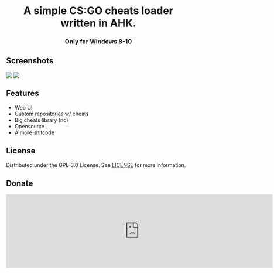 <h1 align="center">A simple CS:GO cheats loader written in AHK.</h1>

<h3 align="center">Only for Windows 8-10</h3>

## Screenshots
<img align="center" src="https://i.imgur.com/Iejb3s1.png"> <img align="center" src="https://x0.at/Cab.png">

## Features
- Web UI
- Custom repositories w/ cheats
- Big cheats library (no)
- Opensource
- A more shitcode

## License
Distributed under the GPL-3.0 License. See [LICENSE](https://github.com/clangremlini/fet-loader/blob/master/LICENSE) for more information.

## Donate
<iframe src="https://widget.qiwi.com/widgets/big-widget-728x200?publicKey=48e7qUxn9T7RyYE1MVZswX1FRSbE6iyCj2gCRwwF3Dnh5XrasNTx3BGPiMsyXQFNKQhvukniQG8RTVhYm3iPyX1GYdgPu9d9ogUt6k9YMUvmcaQAMx42fgrzpsjNhsKtKMBmfS6cGvMsWu55CH8ZKHgANd7YusUyQXG6p4YrgqmpUhmvnA3RqPp5tAEbz&noCache=true" width="728" height="200" frameBorder="0" allowTransparency="true" scrolling="no" ></iframe>

